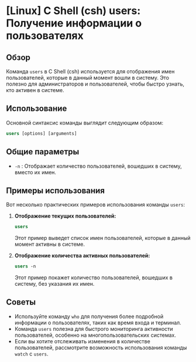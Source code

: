 # [Linux] C Shell (csh) users: Получение информации о пользователях

## Обзор
Команда `users` в C Shell (csh) используется для отображения имен пользователей, которые в данный момент вошли в систему. Это полезно для администраторов и пользователей, чтобы быстро узнать, кто активен в системе.

## Использование
Основной синтаксис команды выглядит следующим образом:

```csh
users [options] [arguments]
```

## Общие параметры
- `-n` : Отображает количество пользователей, вошедших в систему, вместо их имен.

## Примеры использования
Вот несколько практических примеров использования команды `users`:

1. **Отображение текущих пользователей:**
   ```csh
   users
   ```
   Этот пример выведет список имен пользователей, которые в данный момент активны в системе.

2. **Отображение количества активных пользователей:**
   ```csh
   users -n
   ```
   Этот пример покажет количество пользователей, вошедших в систему, без указания их имен.

## Советы
- Используйте команду `who` для получения более подробной информации о пользователях, таких как время входа и терминал.
- Команда `users` полезна для быстрого мониторинга активности пользователей, особенно на многопользовательских системах.
- Если вы хотите отслеживать изменения в количестве пользователей, рассмотрите возможность использования команды `watch` с `users`.